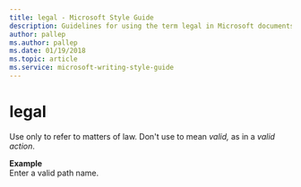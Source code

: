 ```yaml
---
title: legal - Microsoft Style Guide
description: Guidelines for using the term legal in Microsoft documents.
author: pallep
ms.author: pallep
ms.date: 01/19/2018
ms.topic: article
ms.service: microsoft-writing-style-guide
---
```


# legal

Use only to refer to matters of law. Don't use to mean *valid,* as in a *valid action*.

**Example**  
Enter a valid path name. 
